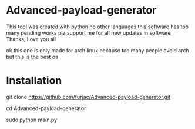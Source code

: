 
  

# Advanced-payload-generator
This tool was created with python no other languages this software has too many pending works plz support me for all new updates in software Thanks, Love you all

ok this one is only made for arch linux because 
too many people avoid arch but this is the best os


# Installation
git clone https://github.com/furjac/Advanced-payload-generator.git

cd Advanced-payload-generator

sudo python main.py
